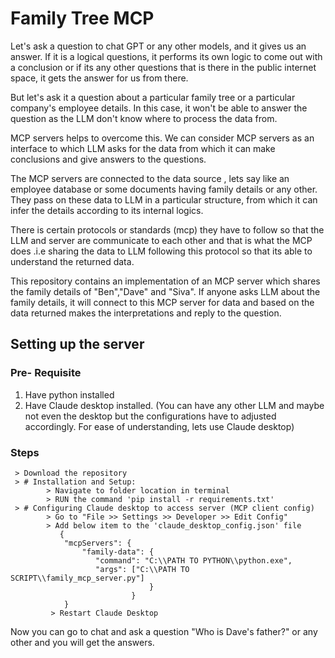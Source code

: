 # Family Tree MCP

Let's ask a question to chat GPT or any other models, and it gives
us an answer. If it is a logical questions, it performs its own logic 
to come out with a conclusion or if its any other questions that is there in the public internet space,
it gets the answer for us from there.

But let's ask it a question about a particular family tree or a particular company's employee details. In this case,
it won't be able to answer the question as the LLM don't know where to process the data from.

MCP servers helps to overcome this. We can consider MCP servers as an interface to which LLM asks for the data from which
it can make conclusions and give answers to the questions. 

The MCP servers are connected to the data source , lets say like an employee
database or some documents having family details or any other. They pass on these data to LLM in a particular structure, from which it can infer the details
according to its internal logics.

There is certain protocols or standards (mcp) they have to follow so that the LLM and server are communicate to each other and that is what the MCP does .i.e sharing the 
data to LLM following this protocol so that its able to understand the returned data.


This repository contains an implementation of an MCP server which shares the family details of "Ben","Dave" and "Siva". If anyone asks LLM about the family details,
it will connect to this MCP server for data and based on the data returned makes the interpretations and reply to the question.

## Setting up the server

### Pre- Requisite
1) Have python installed
2) Have Claude desktop installed. (You can have any other LLM and maybe not even the desktop but the configurations have to adjusted accordingly. For ease of understanding, lets use Claude desktop)

### Steps
     > Download the repository
     > # Installation and Setup:
            > Navigate to folder location in terminal
            > RUN the command 'pip install -r requirements.txt'
     > # Configuring Claude desktop to access server (MCP client config)
            > Go to "File >> Settings >> Developer >> Edit Config"
            > Add below item to the 'claude_desktop_config.json' file
               {
                "mcpServers": {
                    "family-data": {
                       "command": "C:\\PATH TO PYTHON\\python.exe",
                       "args": ["C:\\PATH TO SCRIPT\\family_mcp_server.py"]
                                   }
                               }
                }
             > Restart Claude Desktop

Now you can go to chat and ask a question "Who is Dave's father?" or any other and you will get the answers.